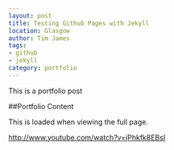 ```yaml
---
layout: post
title: Testing Github Pages with Jekyll
location: Glasgow
author: Tim James
tags:
- github
- jekyll
category: portfolio
---
```


This is a portfolio post

<!--excerpt-->

##Portfolio Content

This is loaded when viewing the full page.

http://www.youtube.com/watch?v=jPhkfk8EBsI

